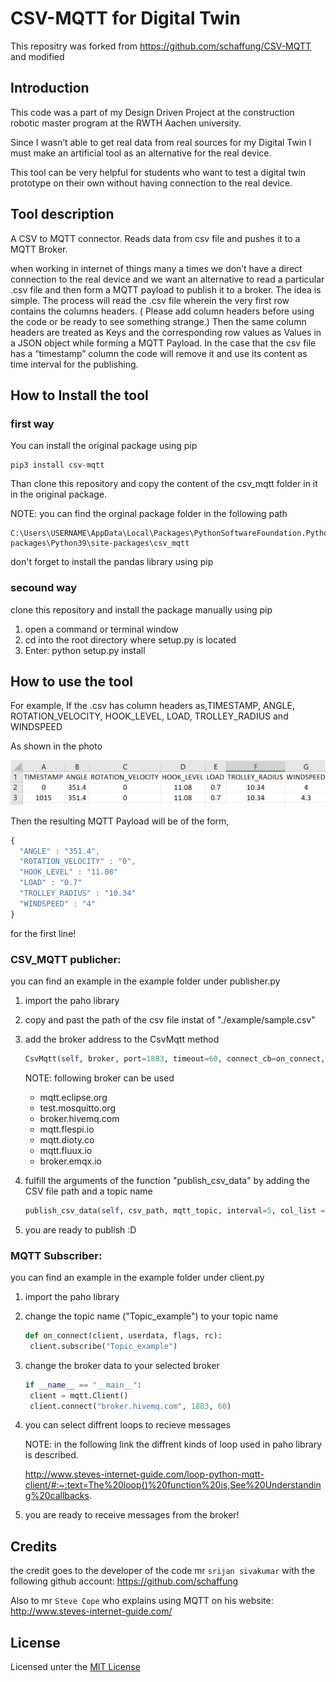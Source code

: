 # CSV-MQTT for Digital Twin
This repositry was forked from https://github.com/schaffung/CSV-MQTT and modified

## Introduction
This code was a part of my Design Driven Project at the construction robotic master program at the RWTH Aachen university. 

Since I wasn’t able to get real data from real sources for my Digital Twin I must make an artificial tool as an alternative for the real device. 

This tool can be very helpful for students who want to test a digital twin prototype on their own without having connection to the real device. 

## Tool description
A CSV to MQTT connector. Reads data from csv file and pushes it to a MQTT Broker.

when working in internet of things many a times we don’t have a direct connection to the real device and we want an alternative to read a particular .csv file and then form a MQTT payload to publish it to a broker.
The idea is simple. The process will read the .csv file wherein the very first row contains the columns headers. ( Please add column headers before using the code or be ready to see something strange.) Then the same column headers are treated as Keys and the corresponding row values as Values in a JSON object while forming a MQTT Payload.
In the case that the csv file has a “timestamp” column the code will remove it and use its content as time interval for the publishing. 

## How to Install the tool
### first way

You can install the original package using pip

```
pip3 install csv-mqtt
```
Than clone this repository and copy the content of the csv_mqtt folder in it in the original package.

NOTE: you can find the orginal package folder in the following path
```
C:\Users\USERNAME\AppData\Local\Packages\PythonSoftwareFoundation.Python.3.9_qbz5n2kfra8p0\LocalCache\local-packages\Python39\site-packages\csv_mqtt
```
don't forget to install the pandas library using pip
### secound way
clone this repository and install the package manually using pip
1. open a command or terminal window
2. cd into the root directory where setup.py is located 
3. Enter: python setup.py install

## How to use the tool
For example, If the .csv has column headers as,TIMESTAMP, ANGLE, ROTATION_VELOCITY, HOOK_LEVEL, LOAD, TROLLEY_RADIUS and WINDSPEED

As shown in the photo

![CSV_table](./img/01.PNG)

Then the resulting MQTT Payload will be of the form,

```javascript
{
  "ANGLE" : "351.4",
  "ROTATION_VELOCITY" : "0",
  "HOOK_LEVEL" : "11.08"
  "LOAD" : "0.7"
  "TROLLEY_RADIUS" : "10.34"
  "WINDSPEED" : "4"
}
```
for the first line!

### CSV_MQTT publicher:
you can find an example in the example folder under publisher.py

1. import the paho library
2. copy and past the path of the csv file instat of "./example/sample.csv"
3. add the broker address to the CsvMqtt method

   ```python
   CsvMqtt(self, broker, port=1883, timeout=60, connect_cb=on_connect, publish_cb=on_publish)
   ```
   NOTE: following broker can be used
   - mqtt.eclipse.org
   - test.mosquitto.org
   - broker.hivemq.com
   - mqtt.flespi.io
   - mqtt.dioty.co
   - mqtt.fluux.io
   - broker.emqx.io
4. fulfill the arguments of the function "publish_csv_data" by adding the CSV file path and a topic name 
   ```python
   publish_csv_data(self, csv_path, mqtt_topic, interval=5, col_list = ["TIMESTAMP"])
   ```
5. you are ready to publish :D

### MQTT Subscriber:
you can find an example in the example folder under client.py

1. import the paho library
2. change the topic name ("Topic_example") to your topic name 

   ```python
   def on_connect(client, userdata, flags, rc):
    client.subscribe("Topic_example")
   ```
3. change the broker data to your selected broker

   ```python
   if __name__ == "__main__":
    client = mqtt.Client()
    client.connect("broker.hivemq.com", 1883, 60)
   ```
4. you can select diffrent loops to recieve messages

    NOTE: in the following link the diffrent kinds of loop used in paho library is described.

    http://www.steves-internet-guide.com/loop-python-mqtt-client/#:~:text=The%20loop()%20function%20is,See%20Understanding%20callbacks.

5. you are ready to receive messages from the broker!

## Credits
the credit goes to the developer of the code mr `srijan sivakumar` with the following github account:
https://github.com/schaffung

Also to mr `Steve Cope` who explains using MQTT on his website: http://www.steves-internet-guide.com/

## License
Licensed unter the [MIT License](LICENSE)


